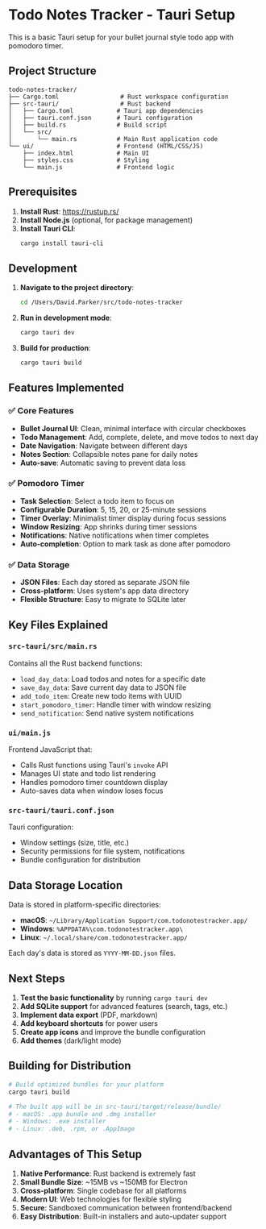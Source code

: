 # Todo Notes Tracker - Tauri Setup

This is a basic Tauri setup for your bullet journal style todo app with pomodoro timer.

## Project Structure

```
todo-notes-tracker/
├── Cargo.toml                 # Rust workspace configuration
├── src-tauri/                 # Rust backend
│   ├── Cargo.toml            # Tauri app dependencies
│   ├── tauri.conf.json       # Tauri configuration
│   ├── build.rs              # Build script
│   └── src/
│       └── main.rs           # Main Rust application code
└── ui/                       # Frontend (HTML/CSS/JS)
    ├── index.html            # Main UI
    ├── styles.css            # Styling
    └── main.js               # Frontend logic
```

## Prerequisites

1. **Install Rust**: https://rustup.rs/
2. **Install Node.js** (optional, for package management)
3. **Install Tauri CLI**:
   ```bash
   cargo install tauri-cli
   ```

## Development

1. **Navigate to the project directory**:
   ```bash
   cd /Users/David.Parker/src/todo-notes-tracker
   ```

2. **Run in development mode**:
   ```bash
   cargo tauri dev
   ```

3. **Build for production**:
   ```bash
   cargo tauri build
   ```

## Features Implemented

### ✅ Core Features
- **Bullet Journal UI**: Clean, minimal interface with circular checkboxes
- **Todo Management**: Add, complete, delete, and move todos to next day
- **Date Navigation**: Navigate between different days
- **Notes Section**: Collapsible notes pane for daily notes
- **Auto-save**: Automatic saving to prevent data loss

### ✅ Pomodoro Timer
- **Task Selection**: Select a todo item to focus on
- **Configurable Duration**: 5, 15, 20, or 25-minute sessions
- **Timer Overlay**: Minimalist timer display during focus sessions
- **Window Resizing**: App shrinks during timer sessions
- **Notifications**: Native notifications when timer completes
- **Auto-completion**: Option to mark task as done after pomodoro

### ✅ Data Storage
- **JSON Files**: Each day stored as separate JSON file
- **Cross-platform**: Uses system's app data directory
- **Flexible Structure**: Easy to migrate to SQLite later

## Key Files Explained

### `src-tauri/src/main.rs`
Contains all the Rust backend functions:
- `load_day_data`: Load todos and notes for a specific date
- `save_day_data`: Save current day data to JSON file
- `add_todo_item`: Create new todo items with UUID
- `start_pomodoro_timer`: Handle timer with window resizing
- `send_notification`: Send native system notifications

### `ui/main.js`
Frontend JavaScript that:
- Calls Rust functions using Tauri's `invoke` API
- Manages UI state and todo list rendering
- Handles pomodoro timer countdown display
- Auto-saves data when window loses focus

### `src-tauri/tauri.conf.json`
Tauri configuration:
- Window settings (size, title, etc.)
- Security permissions for file system, notifications
- Bundle configuration for distribution

## Data Storage Location

Data is stored in platform-specific directories:
- **macOS**: `~/Library/Application Support/com.todonotestracker.app/`
- **Windows**: `%APPDATA%\com.todonotestracker.app\`
- **Linux**: `~/.local/share/com.todonotestracker.app/`

Each day's data is stored as `YYYY-MM-DD.json` files.

## Next Steps

1. **Test the basic functionality** by running `cargo tauri dev`
2. **Add SQLite support** for advanced features (search, tags, etc.)
3. **Implement data export** (PDF, markdown)
4. **Add keyboard shortcuts** for power users
5. **Create app icons** and improve the bundle configuration
6. **Add themes** (dark/light mode)

## Building for Distribution

```bash
# Build optimized bundles for your platform
cargo tauri build

# The built app will be in src-tauri/target/release/bundle/
# - macOS: .app bundle and .dmg installer
# - Windows: .exe installer
# - Linux: .deb, .rpm, or .AppImage
```

## Advantages of This Setup

1. **Native Performance**: Rust backend is extremely fast
2. **Small Bundle Size**: ~15MB vs ~150MB for Electron
3. **Cross-platform**: Single codebase for all platforms
4. **Modern UI**: Web technologies for flexible styling
5. **Secure**: Sandboxed communication between frontend/backend
6. **Easy Distribution**: Built-in installers and auto-updater support